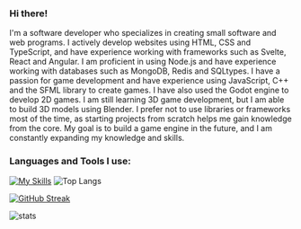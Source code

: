 ### Hi there! 

I'm a software developer who specializes in creating small software and web programs. I actively develop websites using HTML, CSS and TypeScript, and have experience working with frameworks such as Svelte, React and Angular. I am proficient in using Node.js and have experience working with databases such as MongoDB, Redis and SQLtypes. I have a passion for game development and have experience using JavaScript, C++ and the SFML library to create games. I have also used the Godot engine to develop 2D games. I am still learning 3D game development, but I am able to build 3D models using Blender. I prefer not to use libraries or frameworks most of the time, as starting projects from scratch helps me gain knowledge from the core. My goal is to build a game engine in the future, and I am constantly expanding my knowledge and skills.


### Languages and Tools I use:
[![My Skills](https://skillicons.dev/icons?i=ts,svelte,go,cpp,python,lua,redis,mongodb,nodejs,deno,vscode,visualstudio,bash)](https://skillicons.dev)
![Top Langs](https://github-readme-stats.vercel.app/api/top-langs/?username=itsfuad&theme=transparent&layout=donut&hide=html,css,scss,ejs,java,cmake,makefile,shell,javascript&langs_count=12&hide_border=true)

[![GitHub Streak](https://streak-stats.demolab.com?user=itsfuad&theme=transparent&hide_border=true)](https://git.io/streak-stats)

![stats](https://github-readme-stats.vercel.app/api?username=itsfuad&theme=transparent&hide_border=true)
